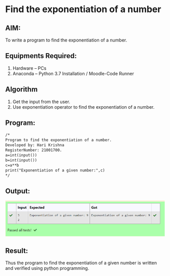 # Find the exponentiation of a number

## AIM:
To write a program to find the exponentiation of a number.

## Equipments Required:
1. Hardware – PCs
2. Anaconda – Python 3.7 Installation / Moodle-Code Runner

## Algorithm
1. Get the input from the user.
2. Use exponentiation operator to find the exponentiation of a number.

## Program:
```
/*
Program to find the exponentiation of a number.
Developed by: Hari Krishna
RegisterNumber: 21001700.
a=int(input())
b=int(input())
c=a**b
print("Exponentiation of a given number:",c)
*/
```

## Output:
![OUTPUT](./IMAGES/img1.png)

## Result:
Thus the program to find the exponentiation of a given number is written and verified using python programming.
